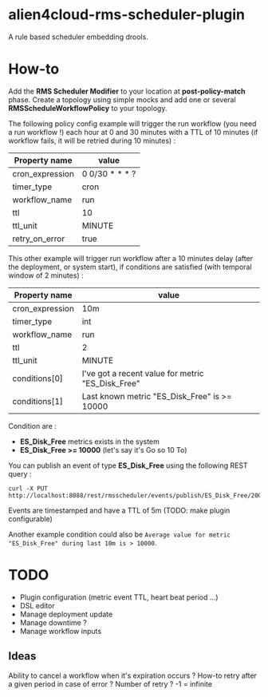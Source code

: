 # alien4cloud-rms-scheduler-plugin
A rule based scheduler embedding drools.

# How-to

Add the **RMS Scheduler Modifier** to your location at **post-policy-match** phase.
Create a topology using simple mocks and add one or several **RMSScheduleWorkflowPolicy** to your topology.

The following policy config example will trigger the run workflow (you need a run workflow !) each hour at 0 and 30 minutes with a TTL of 10 minutes (if workflow fails, it will be retried during 10 minutes) :

Property name | value
------------ | -------------
cron_expression | 0 0/30 * * * ?
timer_type | cron
workflow_name | run
ttl | 10
ttl_unit | MINUTE
retry_on_error | true

This other example will trigger run workflow after a 10 minutes delay (after the deployment, or system start), if conditions are satisfied (with temporal window of 2 minutes) :

Property name | value
------------ | -------------
cron_expression | 10m
timer_type | int
workflow_name | run
ttl | 2
ttl_unit | MINUTE
conditions[0] | I've got a recent value for metric "ES_Disk_Free"
conditions[1] | Last known metric "ES_Disk_Free" is >= 10000

Condition are :
- **ES_Disk_Free** metrics exists in the system
- **ES_Disk_Free >= 10000** (let's say it's Go so 10 To)

You can publish an event of type **ES_Disk_Free** using the following REST query :
```
curl -X PUT http://localhost:8088/rest/rmsscheduler/events/publish/ES_Disk_Free/20000
```

Events are timestamped and have a TTL of 5m (TODO: make plugin configurable)

Another example condition could also be `Average value for metric "ES_Disk_Free" during last 10m is > 10000`.

# TODO

- Plugin configuration (metric event TTL, heart beat period ...)
- DSL editor
- Manage deployment update
- Manage downtime ? 
- Manage workflow inputs

## Ideas

Ability to cancel a workflow when it's expiration occurs ?
How-to retry after a given period in case of error ?
Number of retry ? -1 = infinite

